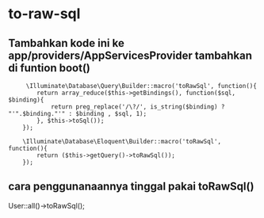 # to-raw-sql

## Tambahkan kode ini ke app/providers/AppServicesProvider tambahkan di funtion boot()
         \Illuminate\Database\Query\Builder::macro('toRawSql', function(){
            return array_reduce($this->getBindings(), function($sql, $binding){
                return preg_replace('/\?/', is_string($binding) ? "'".$binding."'" : $binding , $sql, 1);
            }, $this->toSql());
        });

        \Illuminate\Database\Eloquent\Builder::macro('toRawSql', function(){
            return ($this->getQuery()->toRawSql());
        });

## cara penggunanaannya tinggal pakai toRawSql()
User::all()->toRawSql();
